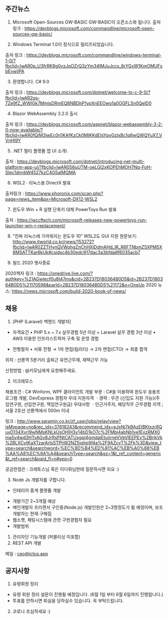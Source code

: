 ## 주간뉴스
1) Microsoft Open-Sources GW-BASIC
GW-BASIC이 오픈소스화 됩니다.
출처링크 : https://devblogs.microsoft.com/commandline/microsoft-open-sources-gw-basic/


2) Windows Terminal 1.0이 정식으로 릴리즈되었습니다.

출처 링크 : https://devblogs.microsoft.com/commandline/windows-terminal-1-0/?fbclid=IwAR0p_U3frRK8g0vzJqOZrQ3zYm34IMJuJccs_8rYGxW1KmOMUFsbEvwjlPA

3) 환영합니다. C# 9.0 

출처 링크 : https://devblogs.microsoft.com/dotnet/welcome-to-c-9-0/?fbclid=IwAR2qs-7Ze9fZ_WWlGk7MmjsDRmEQ8NBDhP1ypXnEEOwo1a0OGFLSn0QelD0

4) Blazor WebAssembly 3.2.0 출시 

출처 링크 : https://devblogs.microsoft.com/aspnet/blazor-webassembly-3-2-0-now-available/?fbclid=IwAR0fQiM3iwEc0r0KAfKzCk0MIKKdEIsYpvGzlxBc1q8wQWQYuX7_VVnHl9Y

5) .NET 멀티 플랫폼 앱 UI 소개\

출처 : https://devblogs.microsoft.com/dotnet/introducing-net-multi-platform-app-ui/?fbclid=IwAR056uUTM-oeLGI2xKOPEhMOH7Nq-FoH-SIec1dnnbW4527kzC4G5aIMQMA

6) WSL2 · 리눅스용 DirectX 발표

출처링크 : https://www.phoronix.com/scan.php?page=news_item&px=Microsoft-DX12-WSL2

7) 윈도우 Win + R 실행 단축키 대체 PowerToys Run 발표

출처 : https://wccftech.com/microsoft-releases-new-powertoys-run-launcher-win-r-replacement/

8) “진짜 리눅스에 가까워지는 윈도우 10” WSL2도 GUI 지원
원문보기:
http://www.itworld.co.kr/news/153272?fbclid=IwAR0ZZTHynQVWqhgZnChHXiDdmAHd_lR_R6FTNbmZ5XPM5X8MSATTKar6kUk#csidxc4b30edc917dac3a3bfda8f6035acb7 

9) 빌드 2020 행사종료

2020책자 링크 : https://onedrive.live.com/?authkey=%21AGwlecf0u8t47ms&cid=2B237D180364B0D5&id=2B237D180364B0D5%21170598&parId=2B237D180364B0D5%21172&o=OneUp
2020 뉴스: https://news.microsoft.com/build-2020-book-of-news/


## 채용

1) [PHP (Laravel) 백엔드 개발자]

- 자격요건
• PHP 5.x ~ 7.x 실무경험 5년 이상 + Laravel 실무 경험 3년 이상
• AWS 이용한 인프라스트럭처 구축 및 운영 경험

- 전형절차 
•  서류 전형 → 1차 면접(팀리더)  → 2차 면접(CTO) → 최종 합격

위치 : 선릉역 5분거리 
출퇴근 유연근무제, 재택근무 가능

신청방법 : @키모님에게 요청해주세요.

2)  이크레모스 

채용조건 :
  C# Winform, WPF 클라이언트 개발 부문 : C#을 이용하여 윈도우 응용프로그램 개발, DevExpress 경험자 우대
지원자격
ㆍ경력 : 무관 (신입도 지원 가능)(주임연구원, 선임연구원, 책임연구원급)
우대사항
ㆍ인근거주자, 해당직무 근무경험
지역 ;
  서울 2호선 선릉역에서 500m 이내

링크 : http://www.saramin.co.kr/zf_user/jobs/relay/view?isMypage=no&rec_idx=37618243&recommend_ids=eJxNj7kBAzEIBKtxzr8QuxD134XvrI9wNMsKNLkUsOHlH3y14bD1kO7c%2FMbj4abNb1ye1ExzRMX0ma5y4wd3HTyAGy8JrRsPNtCATUsgpI4gmdajEtuiirneVVeVlEEPEv%2BrjkVk%2BLXCytKaXTzarArlsSTPhW2NZ5jqhp9f4a%2F9AZcvT%2Fk%3D&view_type=search&searchword=%EC%9D%B4%ED%81%AC%EB%A0%88%EB%AA%A8%EC%8A%A4&searchType=search&gz=1&t_ref_content=generic&t_ref=search&paid_fl=n#seq=0

궁금한점은 : 크레토스님 혹은 이다휘님한테 질문하시면 되요 :)

3) Node Js 개발자를 구합니다. 
* 인테리어 중계 플랫폼 개발
- 개발기간 2~3개월 예상
- 메인개발자 프리랜서 구인중(Node.js)
  개발인원은 2~3명정도가 될 예정이며,
  보조개발자는 현재 구해짐
- 웹소켓, 채팅시스템에 관련 구현경험자 필요
- 개발범위
1. 관리자단 기능개발 (퍼블리싱 미포함)
2. REST API 개발

메일 : ceo@ictus.app


## 공지사항

1) 유령회원 정리
- 유령 회원 정리 설문이 진행될 예정입니다. (6월 1일 부터 6월 6일까지 진행됩니다.)
- 투표를 안하시면 퇴실을 당하실수 있습니다. 꼭 부탁드립니다.

2) 코로나 조심하세요 :)
